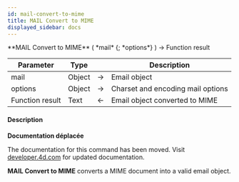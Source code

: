 ```yaml
---
id: mail-convert-to-mime
title: MAIL Convert to MIME
displayed_sidebar: docs
---
```


<!--REF #_command_.MAIL Convert to MIME.Syntax-->**MAIL Convert to MIME** ( *mail* {; *options*} ) -> Function result<!-- END REF-->
<!--REF #_command_.MAIL Convert to MIME.Params-->
| Parameter | Type |  | Description |
| --- | --- | --- | --- |
| mail | Object | -> | Email object |
| options | Object | -> | Charset and encoding mail options |
| Function result | Text | <- | Email object converted to MIME |

<!-- END REF-->

#### Description 



**Documentation déplacée**

The documentation for this command has been moved. Visit [developer.4d.com](https://developer.4d.com/docs/19/API/EmailObjectClass.html#mail-convert-from-mime) for updated documentation.

**MAIL Convert to MIME** converts a MIME document into a valid email object.
